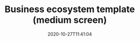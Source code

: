---
layout: designs
title: Business ecosystem template (medium screen)
design: screen-business-medium.png
date: "2020-10-27T11:41:04"
---
